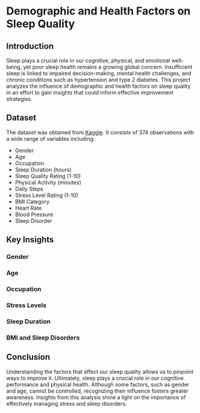# **Demographic and Health Factors on Sleep Quality**

## **Introduction**

Sleep plays a crucial role in our cognitive, physical, and emotional well-being, yet poor sleep health remains a growing global concern. Insufficient sleep is linked to impaired decision-making, mental health challenges, and chronic conditions such as hypertension and type 2 diabetes. This project analyzes the influence of demographic and health factors on sleep quality in an effort to gain insights that could inform effective improvement strategies.

## **Dataset**

The dataset was obtained from [Kaggle](https://www.kaggle.com/datasets/uom190346a/sleep-health-and-lifestyle-dataset). It consists of 374 observations with a wide range of variables including:

- Gender
- Age
- Occupation
- Sleep Duration (hours)
- Sleep Quality Rating (1-10)
- Physical Activity (minutes)
- Daily Steps
- Stress Level Rating (1-10)
- BMI Category
- Heart Rate
- Blood Pressure
- Sleep Disorder

## **Key Insights**

### **Gender**

### **Age**

### **Occupation**

### **Stress Levels**

### **Sleep Duration**

### **BMI and Sleep Disorders**



## **Conclusion**

Understanding the factors that affect our sleep quality allows us to pinpoint ways to improve it. Ultimately, sleep plays a crucial role in our cognitive performance and physical health. Although some factors, such as gender and age, cannot be controlled, recognizing their influence fosters greater awareness. Insights from this analysis shine a light on the importance of effectively managing stress and sleep disorders. 

